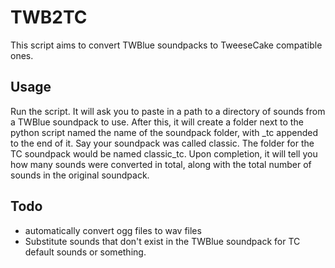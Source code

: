 # TWB2TC
This script aims to convert TWBlue soundpacks to TweeseCake compatible ones.

## Usage
Run the script. It will ask you to paste in a path to a directory of sounds from a TWBlue soundpack to use. After this, it will create a folder next to the python script named the name of the soundpack folder, with _tc appended to the end of it. Say your soundpack was called classic. The folder for the TC soundpack would be named classic_tc. Upon completion, it will tell you how many sounds were converted in total, along with the total number of sounds in the original soundpack.

## Todo
* automatically convert ogg files to wav files
* Substitute sounds that don't exist in the TWBlue soundpack for TC default sounds or something.